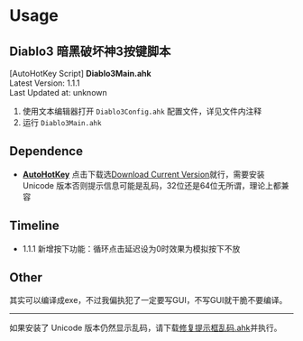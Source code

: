 # Usage
## Diablo3 暗黑破坏神3按键脚本
[AutoHotKey Script] **Diablo3Main.ahk**  
Latest Version: 1.1.1  
Last Updated at: unknown  

1. 使用文本编辑器打开 `Diablo3Config.ahk` 配置文件，详见文件内注释  
2. 运行 `Diablo3Main.ahk`

## Dependence
* **[AutoHotKey](https://www.autohotkey.com/)** 点击下载选[Download Current Version](https://www.autohotkey.com/download/ahk-install.exe)就行，需要安装 Unicode 版本否则提示信息可能是乱码，32位还是64位无所谓，理论上都兼容  

## Timeline
* 1.1.1 新增按下功能：循环点击延迟设为0时效果为模拟按下不放

## Other
其实可以编译成exe，不过我偏执犯了一定要写GUI，不写GUI就干脆不要编译。

---

如果安装了 Unicode 版本仍然显示乱码，请下载[修复提示框乱码.ahk](https://github.com/Cyanashi/AutoTaskScripts/tree/master/Game)并执行。  